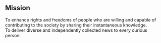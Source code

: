 ---
---

## Mission

To enhance rights and freedoms of people who are willing and capable of contributing to the society by sharing their instantaneous knowledge.  
To deliver diverse and independently collected news to every curious person.
